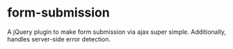 form-submission
===============

A jQuery plugin to make form submission via ajax super simple.  Additionally, handles server-side error detection.

